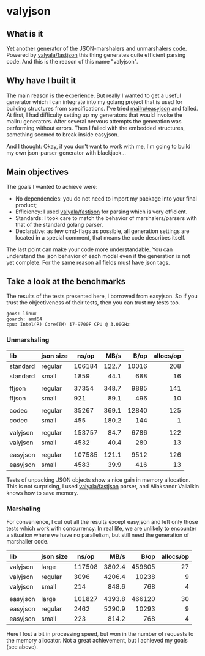 # valyjson

## What is it

Yet another generator of the JSON-marshalers and unmarshalers code.
Powered by [valyala/fastjson](https://github.com/valyala/fastjson) this thing generates quite efficient parsing code.
And this is the reason of this name "valyjson".

## Why have I built it

The main reason is the experience.
But really I wanted to get a useful generator which I can integrate into my golang project that is used for building structures from specifications.
I've tried [mailru/easyjson](https://github.com/mailru/easyjson) and failed.
At first, I had difficulty setting up my generators that would invoke the mailru generators.
After several nervous attempts the generation was performing without errors.
Then I failed with the embedded structures, something seemed to break inside easyjson.

And I thought: Okay, if you don't want to work with me, I'm going to build my own json-parser-generator with blackjack...

## Main objectives

The goals I wanted to achieve were:

 - No dependencies: you do not need to import my package into your final product;
 - Efficiency: I used [valyala/fastjson](https://github.com/valyala/fastjson) for parsing which is very efficient.
 - Standards: I took care to match the behavior of marshalers/parsers with that of the standard golang parser.
 - Declarative: as few cmd-flags as possible, all generation settings are located in a special comment, that means the code describes itself.

The last point can make your code more understandable.
You can understand the json behavior of each model even if the generation is not yet complete.
For the same reason all fields must have json tags.

## Take a look at the benchmarks

The results of the tests presented here, I borrowed from easyjson.
So if you trust the objectiveness of their tests, then you can trust my tests too.

```
goos: linux
goarch: amd64
cpu: Intel(R) Core(TM) i7-9700F CPU @ 3.00GHz
```

### Unmarshaling

| lib      | json size | ns/op  |  MB/s |  B/op | allocs/op |
|:---------|:----------|--------|------:|------:|----------:|
| standard | regular   | 106184 | 122.7 | 10016 |       208 |
| standard | small     | 1859   |  44.1 |   688 |        16 |
|          |           |        |       |       |           |
| ffjson   | regular   | 37354  | 348.7 |  9885 |       141 |
| ffjson   | small     | 921    |  89.1 |   496 |        10 |
|          |           |        |       |       |           |
| codec    | regular   | 35267  | 369.1 | 12840 |       125 |
| codec    | small     | 455    | 180.2 |   144 |         1 |
|          |           |        |       |       |           |
| valyjson | regular   | 153757 |  84.7 |  6786 |       122 |
| valyjson | small     | 4532   |  40.4 |   280 |        13 |
|          |           |        |       |       |           |
| easyjson | regular   | 107585 | 121.1 |  9512 |       126 |
| easyjson | small     | 4583   |  39.9 |   416 |        13 |

Tests of unpacking JSON objects show a nice gain in memory allocation.
This is not surprising, I used [valyala/fastjson](https://github.com/valyala/fastjson) parser,
and Aliaksandr Valialkin knows how to save memory.

### Marshaling

For convenience, I cut out all the results except easyjson and left only those tests which work with concurrency.
In real life, we are unlikely to encounter a situation where we have no parallelism,
but still need the generation of marshaller code.

| lib      | json size | ns/op  |   MB/s |   B/op | allocs/op |
|:---------|:----------|--------|-------:|-------:|----------:|
| valyjson | large     | 117508 | 3802.4 | 459605 |        27 |
| valyjson | regular   | 3096   | 4206.4 |  10238 |         9 |
| valyjson | small     | 214    |  848.6 |    768 |         4 |
|          |           |        |        |        |           |
| easyjson | large     | 101827 | 4393.8 | 466120 |        30 |
| easyjson | regular   | 2462   | 5290.9 |  10293 |         9 |
| easyjson | small     | 223    |  814.2 |    768 |         4 |

Here I lost a bit in processing speed, but won in the number of requests to the memory allocator.
Not a great achievement, but I achieved my goals (see above).
